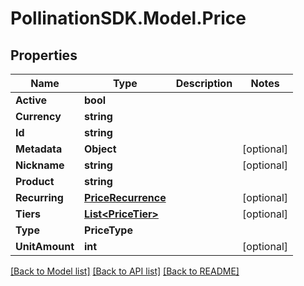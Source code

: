 
# PollinationSDK.Model.Price

## Properties

Name | Type | Description | Notes
------------ | ------------- | ------------- | -------------
**Active** | **bool** |  | 
**Currency** | **string** |  | 
**Id** | **string** |  | 
**Metadata** | **Object** |  | [optional] 
**Nickname** | **string** |  | [optional] 
**Product** | **string** |  | 
**Recurring** | [**PriceRecurrence**](PriceRecurrence.md) |  | [optional] 
**Tiers** | [**List&lt;PriceTier&gt;**](PriceTier.md) |  | [optional] 
**Type** | **PriceType** |  | 
**UnitAmount** | **int** |  | [optional] 

[[Back to Model list]](../README.md#documentation-for-models)
[[Back to API list]](../README.md#documentation-for-api-endpoints)
[[Back to README]](../README.md)

